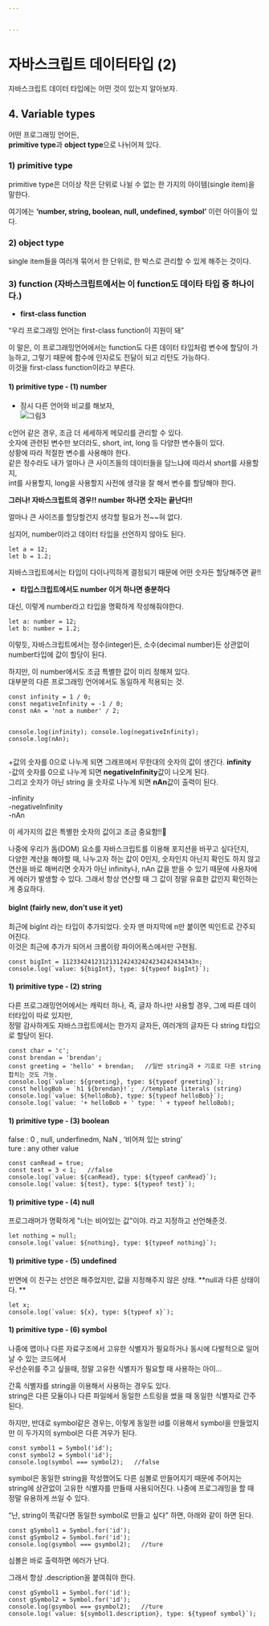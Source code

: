 ```yaml
---


---
```


<h1 id="자바스크립트-데이터타입-2">자바스크립트 데이터타입 (2)</h1>
<p>자바스크립트 데이터 타입에는 어떤 것이 있는지 알아보자.</p>
<h2 id="variable-types">4. Variable types</h2>
<p>어떤 프로그래밍 언어든,<br>
<strong>primitive type</strong>과 <strong>object type</strong>으로 나뉘어져 있다.</p>
<h3 id="primitive-type">1) primitive type</h3>
<p>primitive type은 더이상 작은 단위로 나뉠 수 없는 한 가지의 아이템(single item)을 말한다.</p>
<p>여기에는 <strong>‘number, string, boolean, null, undefined, symbol’</strong> 이런 아이들이 있다.</p>
<h3 id="object-type">2) object type</h3>
<p>single item들을 여러개 묶어서 한 단위로, 한 박스로 관리할 수 있게 해주는 것이다.</p>
<h3 id="function-자바스크립트에서는-이-function도-데이타-타입-중-하나이다.">3) function (자바스크립트에서는 이 function도 데이타 타입 중 하나이다.)</h3>
<ul>
<li><strong>first-class function</strong></li>
</ul>
<p>“우리 프로그래밍 언어는 first-class function이 지원이 돼”</p>
<p>이 말은, 이 프로그래밍언어에서는 function도 다른 데이터 타입처럼 변수에 할당이 가능하고, 그렇기 때문에 함수에 인자로도 전달이 되고 리턴도 가능하다.<br>
이것을 first-class function이라고 부른다.</p>
<h4 id="primitive-type---1-number">1) primitive type - (1) number</h4>
<ul>
<li>잠시 다른 언어와 비교를 해보자,<br>
<img src="https://user-images.githubusercontent.com/61774575/79217039-1d92ca00-7e89-11ea-90df-990d8b34e364.jpg" alt="그림3"></li>
</ul>
<p>c언어 같은 경우, 조금 더 세세하게 메모리를 관리할 수 있다.<br>
숫자에 관련된 변수만 보더라도, short, int, long 등 다양한 변수들이 있다.<br>
상황에 따라 적절한 변수를 사용해야 한다.<br>
같은 정수라도 내가 얼마나 큰 사이즈들의 데이터들을 담느냐에 따라서 short를 사용할지,<br>
int를 사용할지, long을 사용할지 사전에 생각을 잘 해서 변수를 할당해야 한다.</p>
<p><strong>그러나! 자바스크립트의 경우!! number 하나면 숫자는 끝난다!!</strong></p>
<p>얼마나 큰 사이즈를 할당할건지 생각할 필요가 전~~혀 없다.</p>
<p>심지어, number이라고 데이터 타입을 선언하지 않아도 된다.</p>
<pre><code>let a = 12;
let b = 1.2;
</code></pre>
<p>자바스크립트에서는 타입이 다이나믹하게 결정되기 때문에 어떤 숫자든 할당해주면 끝!!</p>
<ul>
<li><strong>타입스크립트에서도 number 이거 하나면 충분하다</strong></li>
</ul>
<p>대신, 이렇게 number라고 타입을 명확하게 작성해줘야한다.</p>
<pre><code>let a: number = 12;
let b: number = 1.2;
</code></pre>
<p>이렇듯, 자바스크립트에서는 정수(integer)든, 소수(decimal number)든 상관없이 number타입에 값이 할당이 된다.</p>
<p>하지만, 이 number에서도 조금 특별한 값이 미리 정해져 있다.<br>
대부분의 다른 프로그래밍 언어에서도 동일하게 적용되는 것.</p>
<pre><code>const infinity = 1 / 0;
const negativeInfinity = -1 / 0;
const nAn = 'not a number' / 2;

console.log(infinity);
console.log(negativeInfinity);
console.log(nAn);
</code></pre>
<p>+값의 숫자를 0으로 나누게 되면 그래프에서 무한대의 숫자의 값이 생긴다. <strong>infinity</strong><br>
-값의 숫자를 0으로 나누게 되면 <strong>negativeInfinity</strong>값이 나오게 된다.<br>
그리고 숫자가 아닌 string 을 숫자로 나누게 되면 <strong>nAn</strong>값이 출력이 된다.</p>
<p>-infinity<br>
-negativeInfinity<br>
-nAn</p>
<p>이 세가지의 값은 특별한 숫자의 값이고 조금 중요함!!🤔</p>
<p>나중에 우리가 돔(DOM) 요소를 자바스크립트를 이용해 포지션을 바꾸고 싶다던지,<br>
다양한 계산을 해야할 때, 나누고자 하는 값이 0인지, 숫자인지 아닌지 확인도 하지 않고<br>
연산을 바로 해버리면 숫자가 아닌 infinity나, nAn 값을 받을 수 있기 때문에 사용자에게  에러가 발생할 수 있다. 그래서 항상 연산할 때 그 값이 정말 유효한 값인지 확인하는게 중요하다.</p>
<h4 id="bigint-fairly-new-dont-use-it-yet">bigInt (fairly new, don’t use it yet)</h4>
<p>최근에 bigInt 라는 타입이 추가되었다. 숫자 맨 마지막에 n만 붙이면 빅인트로 간주되어진다.<br>
이것은 최근에 추가가 되어서 크롬이랑 파이어폭스에서만 구현됨.</p>
<pre><code>const bigInt = 1123342412312131242432424234242434343n;
console.log(`value: ${bigInt}, type: ${typeof bigInt}`);
</code></pre>
<h4 id="primitive-type---2-string">1) primitive type - (2) string</h4>
<p>다른 프로그래밍언어에서는 캐릭터 하나, 즉, 글자 하나만 사용할 경우, 그에 따른 데이터타입이 따로 있지만,<br>
정말 감사하게도 자바스크립트에서는 한가지 글자든, 여러개의 글자든 다 string 타입으로 할당이 된다.</p>
<pre><code>const char = 'c';
const brendan = 'brendan';
const greeting = 'hello' + brendan;   //일반 string과 + 기호로 다른 string 합치는 것도 가능.
console.log(`value: ${greeting}, type: ${typeof greeting}`);
const hellogBob = `h1 ${brendan}!`;  //template literals (string)
console.log(`value: ${helloBob}, type: ${typeof helloBob}`);
console.log(`value: '+ helloBob + ' type: ' + typeof helloBob);
</code></pre>
<h4 id="primitive-type---3-boolean">1) primitive type - (3) boolean</h4>
<p>false : 0  , null, underfinedm, NaN , ‘비어져 있는 string’<br>
ture : any other value</p>
<pre><code>const canRead = true;
const test = 3 &lt; 1;   //false
console.log(`value: ${canRead}, type: ${typeof canRead}`);
console.log(`value: ${test}, type: ${typeof test}`);
</code></pre>
<h4 id="primitive-type---4-null">1) primitive type - (4) null</h4>
<p>프로그래머가 명확하게 "너는 비어있는 값"이야. 라고 지정하고 선언해준것.</p>
<pre><code>let nothing = null;
console.log(`value: ${nothing}, type: ${typeof nothing}`);
</code></pre>
<h4 id="primitive-type---5-undefined">1) primitive type - (5) undefined</h4>
<p>반면에 이 친구는 선언은 해주었지만, 값을 지정해주지 않은 상태. **null과 다른 상태이다. **</p>
<pre><code>let x;
console.log(`value: ${x}, type: ${typeof x}`);
</code></pre>
<h4 id="primitive-type---6-symbol">1) primitive type - (6) symbol</h4>
<p>나중에 맵이나 다른 자료구조에서 고유한 식별자가 필요하거나 동시에 다발적으로 일어날 수 있는 코드에서<br>
우선순위를 주고 싶을때, 정말 고유한 식별자가 필요할 때 사용하는 아이…</p>
<p>간혹 식별자를 string을 이용해서 사용하는 경우도 있다.<br>
string은 다른 모듈이나 다른 파일에서 동일한 스트링을 썼을 때 동일한 식별자로 간주된다.</p>
<p>하지만, 반대로 symbol같은 경우는, 이렇게 동일한 id를 이용해서 symbol을 만들었지만 이 두가지의 symbol은 다른 겨우가 된다.</p>
<pre><code>const symbol1 = Symbol('id');
const symbol2 = Symbol('id');
console.log(symbol === symbol2);   //false
</code></pre>
<p>symbol은 동일한 string을 작성했어도 다른 심볼로 만들어지기 때문에 주어지는 string에 상관없이 고유한 식별자를 만들때 사용되어진다. 나중에 프로그래밍을 할 때 정말 유용하게 쓰일 수 있다.</p>
<p>“난, string이 똑같다면 동일한 symbol로 만들고 싶다” 하면, 아래와 같이 하면 된다.</p>
<pre><code>const gSymbol1 = Symbol.for('id');
const gSymbol2 = Symbol.for('id');
console.log(gsymbol === gsymbol2);   //ture
</code></pre>
<p>심볼은 바로 출력하면 에러가 난다.</p>
<p>그래서 항상 .description을 붙여줘야 한다.</p>
<pre><code>const gSymbol1 = Symbol.for('id');
const gSymbol2 = Symbol.for('id');
console.log(gsymbol === gsymbol2);   //ture
console.log(`value: ${symbol1.description}, type: ${typeof symbol}`);
</code></pre>

